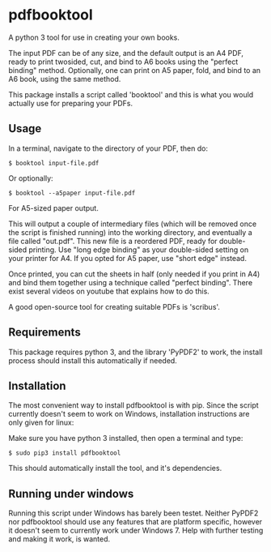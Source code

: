 pdfbooktool
===========

A python 3 tool for use in creating your own books.

The input PDF can be of any size, and the default output is an A4 PDF,
ready to print twosided, cut, and bind to A6 books using the "perfect
binding" method. Optionally, one can print on A5 paper, fold, and bind
to an A6 book, using the same method.

This package installs a script called 'booktool' and this is what you would 
actually use for preparing your PDFs.


Usage
-----

In a terminal, navigate to the directory of your PDF, then do:

```
$ booktool input-file.pdf
```

Or optionally:

```
$ booktool --a5paper input-file.pdf
```

For A5-sized paper output.

This will output a couple of intermediary files (which will be removed once the
script is finished running) into the working directory, and eventually a file
called "out.pdf". This new file is a reordered PDF, ready for double-sided 
printing. Use "long edge binding" as your double-sided setting on 
your printer for A4. If you opted for A5 paper, use "short edge" instead.

Once printed, you can cut the sheets in half (only needed if you print in A4) 
and bind them together using a technique called "perfect binding". There exist
several videos on youtube that explains how to do this.

A good open-source tool for creating suitable PDFs is 'scribus'.


Requirements
------------

This package requires python 3, and the library 'PyPDF2' to work, the install 
process should install this automatically if needed.


Installation
------------

The most convenient way to install pdfbooktool is with pip. Since the script 
currently doesn't seem to work on Windows, installation instructions are only 
given for linux:

Make sure you have python 3 installed, then open a terminal and type:

```
$ sudo pip3 install pdfbooktool
```

This should automatically install the tool, and it's dependencies.


Running under windows
---------------------

Running this script under Windows has barely been testet. Neither PyPDF2 nor
pdfbooktool should use any features that are platform specific, however it 
doesn't seem to currently work under Windows 7. Help with further testing and
making it work, is wanted.
